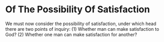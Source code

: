 # Of The Possibility Of Satisfaction

We must now consider the possibility of satisfaction, under which head there are two points of inquiry:
(1) Whether man can make satisfaction to God?
(2) Whether one man can make satisfaction for another?